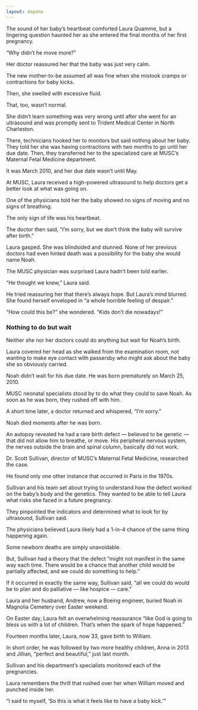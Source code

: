 ```yaml
---
layout: dayone
---
```


The sound of her baby’s heartbeat comforted Laura Quamme, but a lingering question haunted her as she entered the final months of her first pregnancy.

“Why didn’t he move more?”

Her doctor reassured her that the baby was just very calm.

The new mother-to-be assumed all was fine when she mistook cramps or contractions for baby kicks.

Then, she swelled with excessive fluid.

That, too, wasn’t normal.

She didn’t learn something was very wrong until after she went for an ultrasound and was promptly sent to Trident Medical Center in North Charleston.

There, technicians hooked her to monitors but said nothing about her baby. They told her she was having contractions with two months to go until her due date. Then, they transferred her to the specialized care at MUSC’s Maternal Fetal Medicine department. 

It was March 2010, and her due date wasn’t until May.

At MUSC, Laura received a high-powered ultrasound to help doctors get a better look at what was going on.

One of the physicians told her the baby showed no signs of moving and no signs of breathing.

The only sign of life was his heartbeat.

The doctor then said, “I’m sorry, but we don’t think the baby will survive after birth.”

Laura gasped. She was blindsided and stunned. None of her previous doctors had even hinted death was a possibility for the baby she would name Noah.

The MUSC physician was surprised Laura hadn’t been told earlier.

“He thought we knew,” Laura said. 

He tried reassuring her that there’s always hope. But Laura’s mind blurred. She found herself enveloped in “a whole horrible feeling of despair.”

“How could this be?” she wondered. “Kids don’t die nowadays!”

### Nothing to do but wait

Neither she nor her doctors could do anything but wait for Noah’s birth.

Laura covered her head as she walked from the examination room, not wanting to make eye contact with passersby who might ask about the baby she so obviously carried.

Noah didn’t wait for his due date. He was born prematurely on March 25, 2010. 

MUSC neonatal specialists stood by to do what they could to save Noah. As soon as he was born, they rushed off with him. 

A short time later, a doctor returned and whispered, “I’m sorry.”

Noah died moments after he was born.

An autopsy revealed he had a rare birth defect — believed to be genetic — that did not allow him to breathe, or move. His  peripheral nervous system, the nerves outside the brain and spinal column, basically did not work.

Dr. Scott Sullivan, director of MUSC’s Maternal Fetal Medicine, researched the case.

He found only one other instance that occurred in Paris in the 1970s.

Sullivan and his team set about trying to understand how the defect worked on the baby’s body and the genetics. They wanted to be able to tell Laura what risks she faced in a future pregnancy.

They pinpointed the indicators and determined what to look for by ultrasound, Sullivan said.

The physicians believed Laura likely had a 1-in-4  chance of the same thing happening again.

Some newborn deaths are simply unavoidable.

But, Sullivan had a theory that the defect “might not manifest in the same way each time. There would be a chance that another child would be partially affected, and we could do something to help.”

If it occurred in exactly the same way, Sullivan said, “all we could do would be to plan and do palliative — like hospice — care."

Laura and her husband, Andrew, now a Boeing engineer, buried Noah in Magnolia Cemetery over Easter weekend.

On Easter day, Laura felt an overwhelming reassurance “like God is going to bless us with a lot of children. That’s when the spark of hope happened.”

Fourteen months later, Laura, now 33, gave birth to William.

In short order, he was followed by two more healthy children, Anna in 2013 and Jillian, “perfect and beautiful,” just last month.

Sullivan and his department’s specialists monitored each of the pregnancies.

Laura remembers the thrill that rushed over her when William moved and punched inside her.

“I said to myself, ‘So this is what it feels like to have a baby kick.’”
